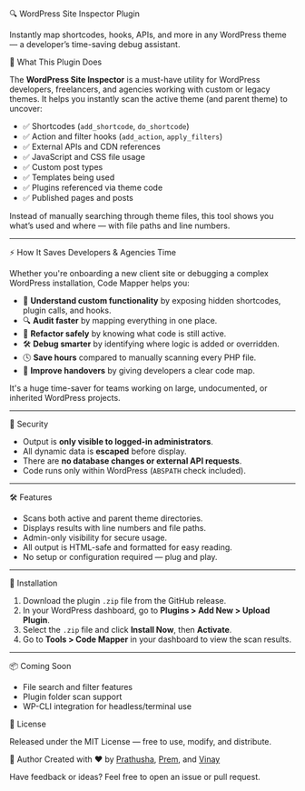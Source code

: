  🔍 WordPress Site Inspector Plugin

Instantly map shortcodes, hooks, APIs, and more in any WordPress theme — a developer’s time-saving debug assistant.

 🧠 What This Plugin Does

The **WordPress Site Inspector** is a must-have utility for WordPress developers, freelancers, and agencies working with custom or legacy themes. It helps you instantly scan the active theme (and parent theme) to uncover:

- ✅ Shortcodes (`add_shortcode`, `do_shortcode`)
- ✅ Action and filter hooks (`add_action`, `apply_filters`)
- ✅ External APIs and CDN references
- ✅ JavaScript and CSS file usage
- ✅ Custom post types
- ✅ Templates being used
- ✅ Plugins referenced via theme code
- ✅ Published pages and posts

Instead of manually searching through theme files, this tool shows you what’s used and where — with file paths and line numbers.

---

⚡ How It Saves Developers & Agencies Time

Whether you're onboarding a new client site or debugging a complex WordPress installation, Code Mapper helps you:

- 🧩 **Understand custom functionality** by exposing hidden shortcodes, plugin calls, and hooks.
- 🔍 **Audit faster** by mapping everything in one place.
- 🔧 **Refactor safely** by knowing what code is still active.
- 🛠️ **Debug smarter** by identifying where logic is added or overridden.
- 🕓 **Save hours** compared to manually scanning every PHP file.
- 📁 **Improve handovers** by giving developers a clear code map.

It's a huge time-saver for teams working on large, undocumented, or inherited WordPress projects.

---

 🔐 Security

- Output is **only visible to logged-in administrators**.
- All dynamic data is **escaped** before display.
- There are **no database changes or external API requests**.
- Code runs only within WordPress (`ABSPATH` check included).

---

 🛠 Features

- Scans both active and parent theme directories.
- Displays results with line numbers and file paths.
- Admin-only visibility for secure usage.
- All output is HTML-safe and formatted for easy reading.
- No setup or configuration required — plug and play.

---

 🚀 Installation

1. Download the plugin `.zip` file from the GitHub release.
2. In your WordPress dashboard, go to **Plugins > Add New > Upload Plugin**.
3. Select the `.zip` file and click **Install Now**, then **Activate**.
4. Go to **Tools > Code Mapper** in your dashboard to view the scan results.

---

 📦 Coming Soon
 
- File search and filter features  
- Plugin folder scan support  
- WP-CLI integration for headless/terminal use


 📃 License

Released under the MIT License — free to use, modify, and distribute.



 🙌 Author
Created with ❤️ by [Prathusha](https://github.com/prathushan), [Prem](https://github.com/PremKumar-Softscripts), and [Vinay](https://github.com/v-i-nay) 
 

Have feedback or ideas? Feel free to open an issue or pull request.

